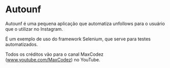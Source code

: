 # Autounf

Autounf é uma pequena aplicação que automatiza unfollows para o usuário que o utilizar no Instagram.

É um exemplo de uso do framework Selenium, que serve para testes automatizados.

Todos os créditos vão para o canal MaxCodez (www.youtube.com/MaxCodez) no YouTube.
